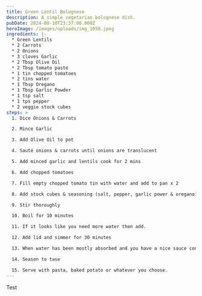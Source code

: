 ```yaml
---
title: Green Lentil Bolognese
description: A simple vegetarian bolognese dish.
pubDate: 2024-08-10T23:37:00.000Z
heroImage: /images/uploads/img_1058.jpeg
ingredients: |-
  * Green Lentils
  * 2 Carrots
  * 2 Onions
  * 3 cloves Garlic
  * 2 Tbsp Olive Oil
  * 2 Tbsp tomato paste
  * 1 tin chopped tomatoes
  * 2 tins water
  * 1 Tbsp Oregano
  * 1 Tbsp Garlic Powder
  * 1 tsp salt
  * 1 tps pepper
  * 2 veggie stock cubes
steps: >
  1. Dice Onions & Carrots

  2. Mince Garlic

  3. Add Olive Oil to pot

  4. Sauté onions & carrots until onions are translucent 

  5. Add minced garlic and lentils cook for 2 mins

  6. Add chopped tomatoes

  7. Fill empty chopped tomato tin with water and add to pan x 2

  8. Add stock cubes & seasoning (salt, pepper, garlic power & oregano)

  9. Stir thoroughly 

  10. Boil for 10 minutes

  11. If it looks like you need more water then add.

  12. Add lid and simmer for 30 minutes

  13. When water has been mostly absorbed and you have a nice sauce consistency it's done

  14. Season to tase

  15. Serve with pasta, baked potato or whatever you choose.
---
```

Test
